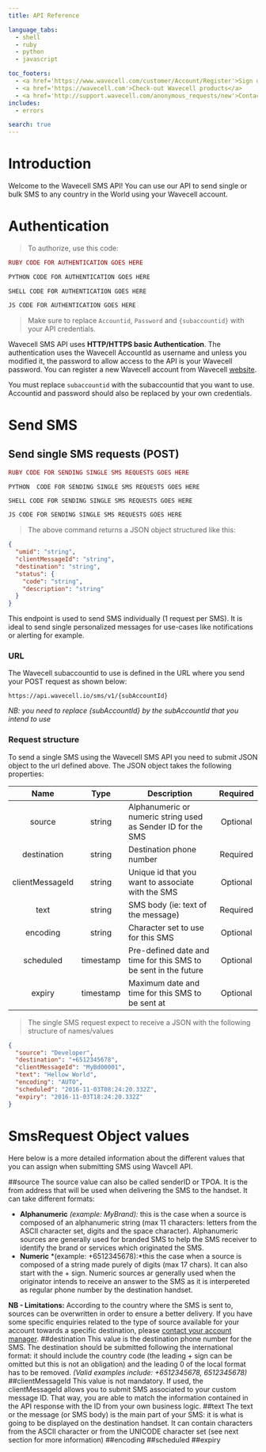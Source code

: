 ```yaml
---
title: API Reference

language_tabs:
  - shell
  - ruby
  - python
  - javascript

toc_footers:
  - <a href='https://www.wavecell.com/customer/Account/Register'>Sign up to get a Wavecell account</a>
  - <a href='https://wavecell.com'>Check-out Wavecell products</a>
  - <a href='http://support.wavecell.com/anonymous_requests/new'>Contact support</a>
includes:
  - errors

search: true
---
```


# Introduction

Welcome to the Wavecell SMS API! You can use our API to send single or bulk SMS to any country in the World using your Wavecell account.

# Authentication

> To authorize, use this code:

```ruby
RUBY CODE FOR AUTHENTICATION GOES HERE
```

```python
PYTHON CODE FOR AUTHENTICATION GOES HERE
```

```shell
SHELL CODE FOR AUTHENTICATION GOES HERE
```

```javascript
JS CODE FOR AUTHENTICATION GOES HERE
```

> Make sure to replace `Accountid`, `Password` and `{subaccountid}` with your API credentials.

Wavecell SMS API uses **HTTP/HTTPS basic Authentication**. The authentication uses the Wavecell AccountId as username and unless you modified it, the password to allow access to the API is your Wavecell password. You can register a new Wavecell account from Wavecell [website](http://www.wavecell.com/customer/Account/Register).

<aside class="notice">
You must replace <code>subaccountid</code> with the subaccountid that you want to use. Accountid and password should also be replaced by your own credentials.
</aside>

# Send SMS

## Send single SMS requests (POST)

```ruby
RUBY CODE FOR SENDING SINGLE SMS REQUESTS GOES HERE
```

```python
PYTHON  CODE FOR SENDING SINGLE SMS REQUESTS GOES HERE
```

```shell
SHELL CODE FOR SENDING SINGLE SMS REQUESTS GOES HERE
```

```javascript
JS CODE FOR SENDING SINGLE SMS REQUESTS GOES HERE
```

> The above command returns a JSON object structured like this:

```json
{
  "umid": "string",
  "clientMessageId": "string",
  "destination": "string",
  "status": {
    "code": "string",
    "description": "string"
  }
}
```

This endpoint is used to send SMS individually (1 request per SMS).
It is ideal to send single personalized messages for use-cases like notifications or alerting for example.

### URL

The Wavecell subaccountid to use is defined in the URL where you send your POST request as shown below:

`https://api.wavecell.io/sms/v1/{subAccountId}`

*NB: you need to replace {subAccountId} by the subAccountId that you intend to use*

### Request structure

To send a single SMS using the Wavecell SMS API you need to submit JSON object to the url defined above.
The JSON object takes the following properties:

| Name | Type | Description | Required |
|:---------------:|:---------:|-----------------------------------------------------------------|:--------:|
| source | string |  Alphanumeric or numeric string used as Sender ID for the SMS | Optional |
| destination | string | Destination phone number | Required |
| clientMessageId | string | Unique id that you want to associate with the SMS | Optional |
| text | string | SMS body (ie: text of the message) | Required |
| encoding | string | Character set to use for this SMS | Optional |
| scheduled | timestamp | Pre-defined date and time for this SMS to be sent in the future | Optional |
| expiry | timestamp | Maximum date and time for this SMS to be sent at | Optional |

> The single SMS request expect to receive a JSON with the following structure of names/values

```json
{
  "source": "Developer",
  "destination": "+6512345678",
  "clientMessageId": "MyBd00001",
  "text": "Hellow World",
  "encoding": "AUTO",
  "scheduled": "2016-11-03T08:24:20.332Z",
  "expiry": "2016-11-03T18:24:20.332Z"
}
```

# SmsRequest Object values

Here below is a more detailed information about the different values that you can assign when submitting SMS using Wavcell API.

##source
The source value can also be called senderID or TPOA. It is the from address that will be used when delivering the SMS to the handset.
It can take different formats:
- **Alphanumeric** *(example: MyBrand):* this is the case when a source is composed of an alphanumeric string (max 11 characters: letters from the ASCII character set, digits and the space character). Alphanumeric sources are generally used for branded SMS to help the SMS receiver to identify the brand or services which originated the SMS.
- **Numeric** *(example: +6512345678):*this the case when a source is composed of a string made purely of digits (max 17 chars). It can also start with the + sign. Numeric sources ar generally used when the originator intends to receive an answer to the SMS as it is interpereted as regular phone number by the destination handset.

**NB - Limitations:** According to the country where the SMS is sent to, sources can be overwritten in order to ensure a better delivery. If you have some specific enquiries related to the type of source available for your account towards a specific destination, please <a href='mailto:sales@wavecell.com'>contact your account manager</a>.
##destination
This value is the destination phone number for the SMS.
The destination should be submitted following the international format: it should include the country code (the leading + sign can be omitted but this is not an obligation) and the leading 0 of the local format has to be removed.
*(Valid examples include: +6512345678, 6512345678)*
##clientMessageId
This value is not mandatory. If used, the clientMessageId allows you to submit SMS associated to your custom message ID. That way, you are able to match the information contained in the API response  with the ID from your own business logic.
##text
The text or the message (or SMS body) is the main part of your SMS: it is what is going to be displayed on the destination handset.
It can contain characters from the ASCII character or from the UNICODE character set (see next section for more information)
##encoding
##scheduled
##expiry
